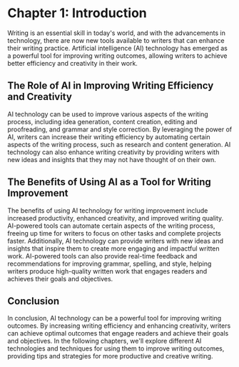 Chapter 1: Introduction
=======================

Writing is an essential skill in today's world, and with the advancements in technology, there are now new tools available to writers that can enhance their writing practice. Artificial intelligence (AI) technology has emerged as a powerful tool for improving writing outcomes, allowing writers to achieve better efficiency and creativity in their work.

The Role of AI in Improving Writing Efficiency and Creativity
-------------------------------------------------------------

AI technology can be used to improve various aspects of the writing process, including idea generation, content creation, editing and proofreading, and grammar and style correction. By leveraging the power of AI, writers can increase their writing efficiency by automating certain aspects of the writing process, such as research and content generation. AI technology can also enhance writing creativity by providing writers with new ideas and insights that they may not have thought of on their own.

The Benefits of Using AI as a Tool for Writing Improvement
----------------------------------------------------------

The benefits of using AI technology for writing improvement include increased productivity, enhanced creativity, and improved writing quality. AI-powered tools can automate certain aspects of the writing process, freeing up time for writers to focus on other tasks and complete projects faster. Additionally, AI technology can provide writers with new ideas and insights that inspire them to create more engaging and impactful written work. AI-powered tools can also provide real-time feedback and recommendations for improving grammar, spelling, and style, helping writers produce high-quality written work that engages readers and achieves their goals and objectives.

Conclusion
----------

In conclusion, AI technology can be a powerful tool for improving writing outcomes. By increasing writing efficiency and enhancing creativity, writers can achieve optimal outcomes that engage readers and achieve their goals and objectives. In the following chapters, we'll explore different AI technologies and techniques for using them to improve writing outcomes, providing tips and strategies for more productive and creative writing.
